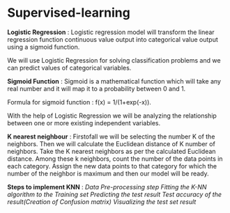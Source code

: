 # Supervised-learning

**Logistic Regression** : Logistic regression model will transform the linear regression function continuous value output into categorical value output using a sigmoid function.

We will use Logistic Regression for solving classification problems and we can predict values of categorical variables.

**Sigmoid Function** : Sigmoid is a mathematical function which will take any real number and it will map it to a probability between 0 and 1.

Formula for sigmoid function : f(x) = 1/(1+exp(-x)).

With the help of Logistic Regression we will be analyzing the relationship between one or more existing independent variables.

**K nearest neighbour** :
Firstofall we will be selecting the number K of the neighbors.
Then we will calculate the Euclidean distance of K number of neighbors.
Take the K nearest neighbors as per the calculated Euclidean distance.
Among these k neighbors, count the number of the data points in each category.
Assign the new data points to that category for which the number of the neighbor is maximum and then our model will be ready.

**Steps to implement KNN** :
*Data Pre-processing step*
*Fitting the K-NN algorithm to the Training set*
*Predicting the test result*
*Test accuracy of the result(Creation of Confusion matrix)*
*Visualizing the test set result*

